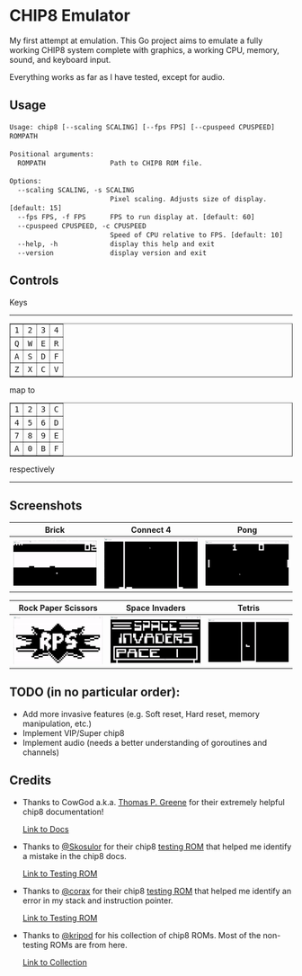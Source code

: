 # CHIP8 Emulator

My first attempt at emulation. This Go project aims to emulate a fully working CHIP8 system complete with graphics, a working CPU, memory, sound, and keyboard input.

Everything works as far as I have tested, except for audio.

## Usage
```
Usage: chip8 [--scaling SCALING] [--fps FPS] [--cpuspeed CPUSPEED] ROMPATH

Positional arguments:
  ROMPATH                Path to CHIP8 ROM file.

Options:
  --scaling SCALING, -s SCALING
                         Pixel scaling. Adjusts size of display. [default: 15]
  --fps FPS, -f FPS      FPS to run display at. [default: 60]
  --cpuspeed CPUSPEED, -c CPUSPEED
                         Speed of CPU relative to FPS. [default: 10]
  --help, -h             display this help and exit
  --version              display version and exit
```

## Controls
 Keys

 ---
 
 <table cellspacing="0" cellpadding="3" border="1">
			<tbody><tr><td><tt>1</tt></td><td><tt>2</tt></td><td><tt>3</tt></td><td><tt>4</tt></td></tr>
			<tr><td><tt>Q</tt></td><td><tt>W</tt></td><td><tt>E</tt></td><td><tt>R</tt></td></tr>
			<tr><td><tt>A</tt></td><td><tt>S</tt></td><td><tt>D</tt></td><td><tt>F</tt></td></tr>
			<tr><td><tt>Z</tt></td><td><tt>X</tt></td><td><tt>C</tt></td><td><tt>V</tt></td></tr>
</tbody></table>

 map to

 <table cellspacing="0" cellpadding="3" border="1">
			<tbody><tr><td><tt>1</tt></td><td><tt>2</tt></td><td><tt>3</tt></td><td><tt>C</tt></td></tr>
			<tr><td><tt>4</tt></td><td><tt>5</tt></td><td><tt>6</tt></td><td><tt>D</tt></td></tr>
			<tr><td><tt>7</tt></td><td><tt>8</tt></td><td><tt>9</tt></td><td><tt>E</tt></td></tr>
			<tr><td><tt>A</tt></td><td><tt>0</tt></td><td><tt>B</tt></td><td><tt>F</tt></td></tr>
</tbody></table>

respectively

---

## Screenshots


| Brick                             | Connect 4                     | Pong                   |
|-----------------------------------|-------------------------------|------------------------|
| ![](./gifs/brick.gif)             | ![](./gifs/connect4.gif)      | ![](./gifs/pong.gif)   |

| Rock Paper Scissors               | Space Invaders                | Tetris                 |
|-----------------------------------|-------------------------------|------------------------|
| ![](./gifs/rockpaperscissors.gif) | ![](./gifs/spaceinvaders.gif) | ![](./gifs/tetris.gif) |


## TODO (in no particular order):
- Add more invasive features (e.g. Soft reset, Hard reset, memory manipulation, etc.)
- Implement VIP/Super chip8
- Implement audio (needs a better understanding of goroutines and channels)

## Credits

- Thanks to CowGod a.k.a. [Thomas P. Greene](mailto:cowgod@rockpile.com) for their extremely helpful chip8 documentation!

    [Link to Docs](http://devernay.free.fr/hacks/chip8/C8TECH10.HTM)

- Thanks to [@Skosulor](https://github.com/Skosulor) for their chip8 [testing ROM](./ROMs/TEST1.ch8) that helped me identify a mistake in the chip8 docs.

    [Link to Testing ROM](https://github.com/Skosulor/c8int/tree/master/test)


- Thanks to [@corax](https://github.com/corax89) for their chip8 [testing ROM](./ROMs/TEST.ch8) that helped me identify an error in my stack and instruction pointer.

    [Link to Testing ROM](https://github.com/corax89/chip8-test-rom)

- Thanks to [@kripod](https://github.com/kripod) for his collection of chip8 ROMs. Most of the non-testing ROMs are from here.

    [Link to Collection](https://github.com/kripod/chip8-roms)
